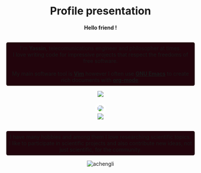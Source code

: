 

<center><h1>Profile presentation</h1></center>

**<center> Hello friend ! </center>**
<br>

<p class='pp' style="text-align: center; background-color: rgb(34,4,12); border-radius: .3em; padding: .5em;">
I'm <b>Yassin</b>, telecomunications engineer and philosopher at times.<br>
I love writing code for impressive projects that respect the freedoms of free software.<br><br>
My main software tool is <b><a href="https://www.vim.org/">Vim</a></b> however I often use <b><a href="https://www.gnu.org/software/emacs/">GNU Emacs</a></b> to create rich documents with <b><a href="https://orgmode.org/">org-mode</a></b>.<br>
</p>



<center>
<nav>
<a href='https://www.vim.org' style="background: none; border:none";><img src='https://www.vim.org/images/vim_header.gif' style="margin: auto;"></img></a><br><br>
<a href='https://www.gnu.org/software/emacs'><img src='https://www.gnu.org/software/emacs/images/gnu.transparent.png' style='border-radius:50%; margin: auto; padding: .4em; background-color: white'></img></a><br>
<a href='https://orgmode.org'><img src='https://orgmode.org/resources/img/org-mode-unicorn.svg'></img></a>
</nav>
</center>
<br>

<p class='pp' style="text-align: center; background-color: rgb(34,4,12); border-radius: .3em; padding: .5em;">
I have many hobbies and among them I love researching scientific topics. <br>I like to participate in scientific projects and also contribute new ideas, not just scientific, for the community.
</p>

<center>
<p><img align="center" src="https://github-readme-stats.vercel.app/api/top-langs?username=achengli&show_icons=true&locale=en&layout=compact" alt="achengli" /></p></center>


